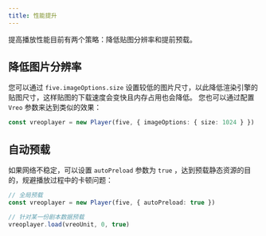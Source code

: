 ```yaml
---
title: 性能提升
---
```


提高播放性能目前有两个策略：降低贴图分辨率和提前预载。

## 降低图片分辨率

您可以通过 `five.imageOptions.size` 设置较低的图片尺寸，以此降低渲染引擎的贴图尺寸，这样贴图的下载速度会变快且内存占用也会降低。 您也可以通过配置 `Vreo` 参数来达到类似的效果：

```ts
const vreoplayer = new Player(five, { imageOptions: { size: 1024 } })
```

## 自动预载

如果网络不稳定，可以设置 `autoPreload` 参数为 `true` ，达到预载静态资源的目的，规避播放过程中的卡顿问题：

```ts
// 全局预载
const vreoplayer = new Player(five, { autoPreload: true })

// 针对某一份剧本数据预载
vreoplayer.load(vreoUnit, 0, true)
```
